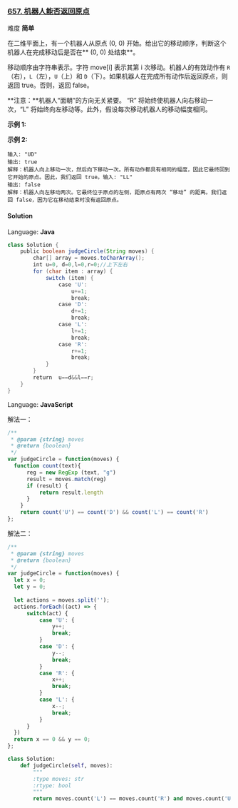 ### [657\. 机器人能否返回原点](https://leetcode-cn.com/problems/robot-return-to-origin/comments/)

难度 **简单**

在二维平面上，有一个机器人从原点 (0, 0) 开始。给出它的移动顺序，判断这个机器人在完成移动后是否在** (0, 0) 处结束**。

移动顺序由字符串表示。字符 move[i] 表示其第 i 次移动。机器人的有效动作有 `R`（右），`L`（左），`U`（上）和 `D`（下）。如果机器人在完成所有动作后返回原点，则返回 true。否则，返回 false。

**注意：**机器人“面朝”的方向无关紧要。 “R” 将始终使机器人向右移动一次，“L” 将始终向左移动等。此外，假设每次移动机器人的移动幅度相同。

**示例 1:**

**示例 2:**

```
输入: "UD"
输出: true
解释：机器人向上移动一次，然后向下移动一次。所有动作都具有相同的幅度，因此它最终回到它开始的原点。因此，我们返回 true。输入: "LL"
输出: false
解释：机器人向左移动两次。它最终位于原点的左侧，距原点有两次 “移动” 的距离。我们返回 false，因为它在移动结束时没有返回原点。
```

#### Solution

Language: **Java**

```java
class Solution {
    public boolean judgeCircle(String moves) {
        char[] array = moves.toCharArray();
        int u=0, d=0,l=0,r=0;//上下左右
        for (char item : array) {
            switch (item) {
                case 'U':
                    u+=1;
                    break;
                case 'D':
                    d+=1;
                    break;
                case 'L':
                    l+=1;
                    break;
                case 'R':
                    r+=1;
                    break;
            }
        }
        return  u==d&&l==r;
    }
}
```

Language: **JavaScript**

解法一：

```javascript
/**
 * @param {string} moves
 * @return {boolean}
 */
var judgeCircle = function(moves) {
  function count(text){
      reg = new RegExp (text, "g")
      result = moves.match(reg)
      if (result) {
          return result.length
      }
    }
    return count('U') == count('D') && count('L') == count('R')
};

```

解法二：

```javascript
/**
 * @param {string} moves
 * @return {boolean}
 */
var judgeCircle = function(moves) {
  let x = 0;
  let y = 0;
  
  let actions = moves.split('');
  actions.forEach((act) => {
      switch(act) {
          case 'U': {
              y++;
              break;
          }
          case 'D': {
              y--;
              break;
          }
          case 'R': {
              x++;
              break;
          }
          case 'L': {
              x--;
              break;
          }
      }
  })
  return x == 0 && y == 0;
};
```

```python
class Solution:
    def judgeCircle(self, moves):
        """
        :type moves: str
        :rtype: bool
        """
        return moves.count('L') == moves.count('R') and moves.count('U') == moves.count('D')
```
